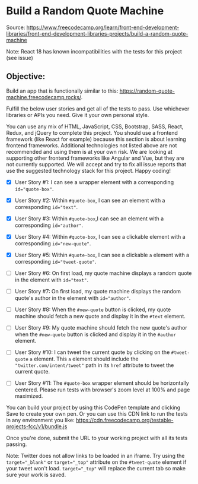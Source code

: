# Build a Random Quote Machine

Source: https://www.freecodecamp.org/learn/front-end-development-libraries/front-end-development-libraries-projects/build-a-random-quote-machine

Note: React 18 has known incompatibilities with the tests for this project (see issue)

## Objective:
Build an app that is functionally similar to this: https://random-quote-machine.freecodecamp.rocks/.

Fulfill the below user stories and get all of the tests to pass. Use whichever libraries or APIs you need. Give it your own personal style.

You can use any mix of HTML, JavaScript, CSS, Bootstrap, SASS, React, Redux, and jQuery to complete this project. You should use a frontend framework (like React for example) because this section is about learning frontend frameworks. Additional technologies not listed above are not recommended and using them is at your own risk. We are looking at supporting other frontend frameworks like Angular and Vue, but they are not currently supported. We will accept and try to fix all issue reports that use the suggested technology stack for this project. Happy coding!

- [x] User Story #1: I can see a wrapper element with a corresponding `id="quote-box"`.

- [x] User Story #2: Within `#quote-box`, I can see an element with a corresponding `id="text"`.

- [x] User Story #3: Within `#quote-box`,I can see an element with a corresponding `id="author"`.

- [x] User Story #4: Within `#quote-box`, I can see a clickable element with a corresponding `id="new-quote"`.

- [x] User Story #5: Within `#quote-box`, I can see a clickable `a` element with a corresponding `id="tweet-quote"`.

- [ ] User Story #6: On first load, my quote machine displays a random quote in the element with `id="text"`.

- [ ] User Story #7: On first load, my quote machine displays the random quote's author in the element with `id="author"`.

- [ ] User Story #8: When the `#new-quote` button is clicked, my quote machine should fetch a new quote and display it in the `#text` element.

- [ ] User Story #9: My quote machine should fetch the new quote's author when the `#new-quote` button is clicked and display it in the `#author` element.

- [ ] User Story #10: I can tweet the current quote by clicking on the `#tweet-quote` `a` element. This `a` element should include the `"twitter.com/intent/tweet"` path in its `href` attribute to tweet the current quote.

- [ ] User Story #11: The `#quote-box` wrapper element should be horizontally centered. Please run tests with browser's zoom level at 100% and page maximized.

You can build your project by using this CodePen template and clicking Save to create your own pen. Or you can use this CDN link to run the tests in any environment you like: https://cdn.freecodecamp.org/testable-projects-fcc/v1/bundle.js

Once you're done, submit the URL to your working project with all its tests passing.

Note: Twitter does not allow links to be loaded in an iframe. Try using the `target="_blank"` or `target="_top"` attribute on the `#tweet-quote` element if your tweet won't load. `target="_top"` will replace the current tab so make sure your work is saved.